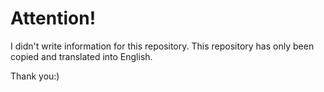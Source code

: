# Attention!
I didn't write information for this repository. This repository has only been copied and translated into English.

Thank you:)
